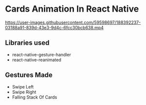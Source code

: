 # Cards Animation In React Native

https://user-images.githubusercontent.com/59598697/188392237-03188a91-839d-43e3-9d4c-6fcc30bcb638.mp4

## Libraries used
* react-native-gesture-handler
* react-native-reanimated

## Gestures Made
* Swipe Left
* Swipe Right
* Falling Stack Of Cards


